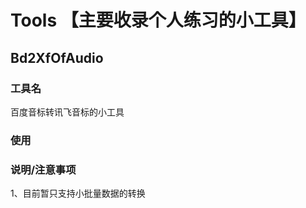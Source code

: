 # Tools 【主要收录个人练习的小工具】


## Bd2XfOfAudio 
### 工具名
百度音标转讯飞音标的小工具

### 使用

### 说明/注意事项
1、目前暂只支持小批量数据的转换
